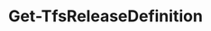﻿---
title: Get-TfsReleaseDefinition
breadcrumbs: [ "Pipeline", "ReleaseManagement" ]
parent: "Pipeline.ReleaseManagement"
description: "Gets information from one or more release definitions in a team project."
remarks: 
parameterSets: 
  "_All_": [  ] 
  "__AllParameterSets": 
parameters: 
inputs: 
outputs: 
  - type: "Microsoft.VisualStudio.Services.ReleaseManagement.WebApi.ReleaseDefinition" 
    description: 
notes: 
relatedLinks: 
  - text: "Online Version:" 
    uri: "https://tfscmdlets.dev/Cmdlets/Pipeline/ReleaseManagement/Get-TfsReleaseDefinition"
aliases: 
examples: 
---
